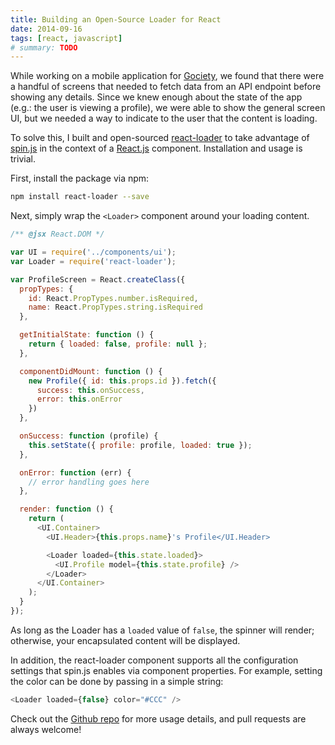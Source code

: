 ```yaml
---
title: Building an Open-Source Loader for React
date: 2014-09-16
tags: [react, javascript]
# summary: TODO
---
```


While working on a mobile application for [Gociety](https://gociety.com/), we found that there were a handful of screens that needed to fetch data from an API endpoint before showing any details.  Since we knew enough about the state of the app (e.g.: the user is viewing a profile), we were able to show the general screen UI, but we needed a way to indicate to the user that the content is loading.

To solve this, I built and open-sourced [react-loader](https://github.com/quickleft/react-loader) to take advantage of [spin.js](https://spin.js.org/) in the context of a [React.js](https://react.dev/) component.  Installation and usage is trivial.

First, install the package via npm:

```bash
npm install react-loader --save
```

Next, simply wrap the `<Loader>` component around your loading content.

```js
/** @jsx React.DOM */

var UI = require('../components/ui');
var Loader = require('react-loader');

var ProfileScreen = React.createClass({
  propTypes: {
    id: React.PropTypes.number.isRequired,
    name: React.PropTypes.string.isRequired
  },

  getInitialState: function () {
    return { loaded: false, profile: null };
  },

  componentDidMount: function () {
    new Profile({ id: this.props.id }).fetch({
      success: this.onSuccess,
      error: this.onError
    })
  },

  onSuccess: function (profile) {
    this.setState({ profile: profile, loaded: true });
  },

  onError: function (err) {
    // error handling goes here
  },

  render: function () {
    return (
      <UI.Container>
        <UI.Header>{this.props.name}'s Profile</UI.Header>

        <Loader loaded={this.state.loaded}>
          <UI.Profile model={this.state.profile} />
        </Loader>
      </UI.Container>
    );
  }
});
```

As long as the Loader has a `loaded` value of `false`, the spinner will render; otherwise, your encapsulated content will be displayed.

In addition, the react-loader component supports all the configuration settings that spin.js enables via component properties.  For example, setting the color can be done by passing in a simple string:

```js
<Loader loaded={false} color="#CCC" />
```

Check out the [Github repo](https://github.com/quickleft/react-loader) for more usage details, and pull requests are always welcome!
